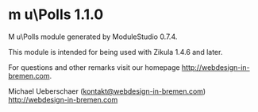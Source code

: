 # m u\Polls 1.1.0

M u\Polls module generated by ModuleStudio 0.7.4.

This module is intended for being used with Zikula 1.4.6 and later.

For questions and other remarks visit our homepage http://webdesign-in-bremen.com.

Michael Ueberschaer (kontakt@webdesign-in-bremen.com)
http://webdesign-in-bremen.com

